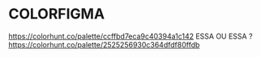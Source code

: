 # COLORFIGMA
https://colorhunt.co/palette/ccffbd7eca9c40394a1c142 ESSA OU ESSA ?
https://colorhunt.co/palette/2525256930c364dfdf80ffdb
